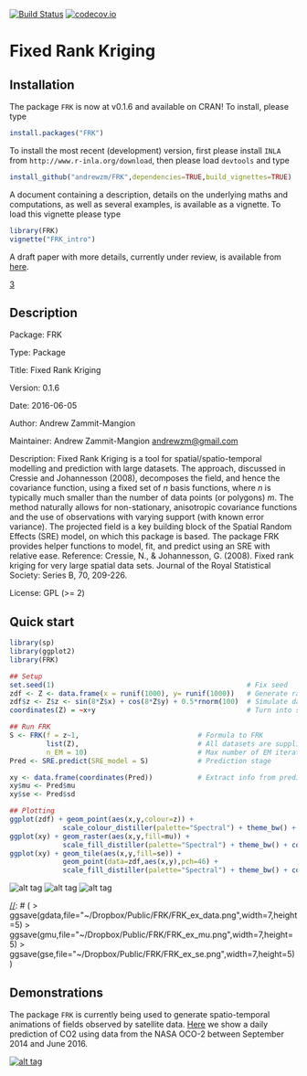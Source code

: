 [![Build Status](https://travis-ci.org/andrewzm/FRK.svg)](https://travis-ci.org/andrewzm/FRK)
[![codecov.io](http://codecov.io/github/andrewzm/FRK/coverage.svg?branch=master)](http://codecov.io/github/andrewzm/FRK?branch=master)


Fixed Rank Kriging
================

Installation 
------------

The package `FRK` is now at v0.1.6 and available on CRAN! To install, please type

```r
install.packages("FRK")
```

To install the most recent (development) version, first please install `INLA` from `http://www.r-inla.org/download`, then please load `devtools` and type

```r
install_github("andrewzm/FRK",dependencies=TRUE,build_vignettes=TRUE)
```

A document containing a description, details on the underlying maths and computations, as well as several examples, is available as a vignette. To load this vignette please type

```r
library(FRK)
vignette("FRK_intro")
```

A draft paper with more details, currently under review, is available from [here](https://arxiv.org/abs/1705.08105).

[3](preview:DESCRIPTION)

Description
------------

Package: FRK

Type: Package

Title: Fixed Rank Kriging

Version: 0.1.6

Date: 2016-06-05

Author: Andrew Zammit-Mangion

Maintainer: Andrew Zammit-Mangion <andrewzm@gmail.com>

Description: Fixed Rank Kriging is a tool for spatial/spatio-temporal modelling and prediction with large datasets. The approach, discussed in Cressie and Johannesson (2008), decomposes the field, and hence the covariance function, using a fixed set of *n* basis functions, where *n* is typically much smaller than the number of data points (or polygons) *m*. The method naturally allows for non-stationary, anisotropic covariance functions and the use of observations with varying support (with known error variance). The projected field is a
    key building block of the Spatial Random Effects (SRE) model, on which this package is based. The package FRK provides helper functions to model, fit, and predict using an SRE with relative ease. Reference: Cressie, N., & Johannesson, G. (2008). Fixed rank kriging for very large spatial data sets. Journal of the Royal Statistical Society: Series B, 70, 209-226.

License: GPL (>= 2)


Quick start
------------

```r
library(sp)
library(ggplot2)
library(FRK)

## Setup
set.seed(1)                                               # Fix seed
zdf <- Z <- data.frame(x = runif(1000), y= runif(1000))   # Generate random locs
zdf$z <- Z$z <- sin(8*Z$x) + cos(8*Z$y) + 0.5*rnorm(100)  # Simulate data
coordinates(Z) = ~x+y                                     # Turn into sp object

## Run FRK
S <- FRK(f = z~1,                             # Formula to FRK
         list(Z),                             # All datasets are supplied in list
         n_EM = 10)                           # Max number of EM iterations
Pred <- SRE.predict(SRE_model = S)            # Prediction stage

xy <- data.frame(coordinates(Pred))           # Extract info from predictions
xy$mu <- Pred$mu
xy$se <- Pred$sd

## Plotting
ggplot(zdf) + geom_point(aes(x,y,colour=z)) + 
             scale_colour_distiller(palette="Spectral") + theme_bw() + coord_fixed()
ggplot(xy) + geom_raster(aes(x,y,fill=mu)) + 
             scale_fill_distiller(palette="Spectral") + theme_bw() + coord_fixed()
ggplot(xy) + geom_tile(aes(x,y,fill=se)) + 
             geom_point(data=zdf,aes(x,y),pch=46) +
             scale_fill_distiller(palette="Spectral") + theme_bw() + coord_fixed()
```    

![alt tag](https://dl.dropboxusercontent.com/u/3028804/FRK/FRK_ex_data.png)
![alt tag](https://dl.dropboxusercontent.com/u/3028804/FRK/FRK_ex_mu.png)
![alt tag](https://dl.dropboxusercontent.com/u/3028804/FRK/FRK_ex_se.png)

[//]: # ( > ggsave(gdata,file="~/Dropbox/Public/FRK/FRK_ex_data.png",width=7,height=5) > ggsave(gmu,file="~/Dropbox/Public/FRK/FRK_ex_mu.png",width=7,height=5) > ggsave(gse,file="~/Dropbox/Public/FRK/FRK_ex_se.png",width=7,height=5) )


[//]: # (Currently `FRK` is not installing on OSX with `build_vignettes=TRUE` as it fails to find `texi2dvi`. Set `build_vignettes=FALSE` to ensure installation. Then download the `.Rnw` file in the `vignettes` folder and compile the pdf file separately in `RStudio` with `knitr`. )


Demonstrations
--------------

The package `FRK` is currently being used to generate spatio-temporal animations of fields observed by satellite data. [Here](https://www.youtube.com/watch?v=_kPa8VoeSdM) we show a daily prediction of CO2 using data from the NASA OCO-2 between September 2014 and June 2016.

[![alt tag](https://img.youtube.com/vi/ENx4CIZdoQk/0.jpg)](https://www.youtube.com/watch?v=ENx4CIZdoQk)
